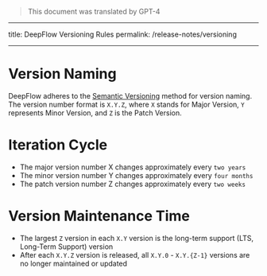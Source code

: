 > This document was translated by GPT-4

---

title: DeepFlow Versioning Rules
permalink: /release-notes/versioning

---

# Version Naming

DeepFlow adheres to the [Semantic Versioning](https://semver.org/) method for version naming. The version number format is `X.Y.Z`, where `X` stands for Major Version, `Y` represents Minor Version, and `Z` is the Patch Version.

# Iteration Cycle

- The major version number X changes approximately every `two years`
- The minor version number Y changes approximately every `four months`
- The patch version number Z changes approximately every `two weeks`

# Version Maintenance Time

- The largest `Z` version in each `X.Y` version is the long-term support (LTS, Long-Term Support) version
- After each `X.Y.Z` version is released, all `X.Y.0` - `X.Y.{Z-1}` versions are no longer maintained or updated
